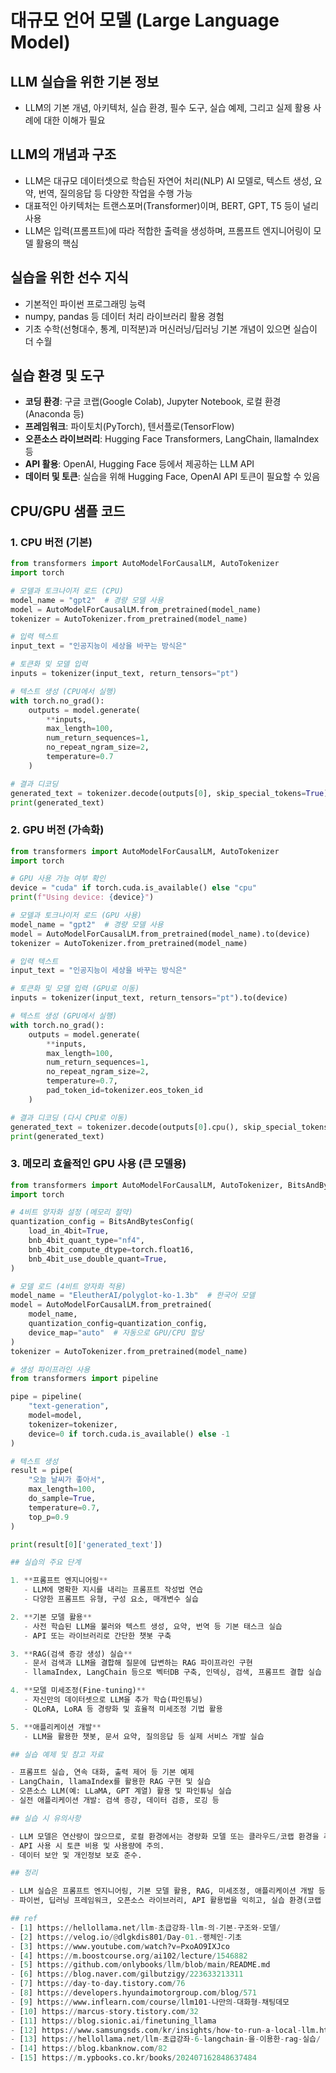 # 대규모 언어 모델 (Large Language Model)

## LLM 실습을 위한 기본 정보

- LLM의 기본 개념, 아키텍처, 실습 환경, 필수 도구, 실습 예제, 그리고 실제 활용 사례에 대한 이해가 필요

## LLM의 개념과 구조

- LLM은 대규모 데이터셋으로 학습된 자연어 처리(NLP) AI 모델로, 텍스트 생성, 요약, 번역, 질의응답 등 다양한 작업을 수행 가능
- 대표적인 아키텍처는 트랜스포머(Transformer)이며, BERT, GPT, T5 등이 널리 사용
- LLM은 입력(프롬프트)에 따라 적합한 출력을 생성하며, 프롬프트 엔지니어링이 모델 활용의 핵심

## 실습을 위한 선수 지식

- 기본적인 파이썬 프로그래밍 능력
- numpy, pandas 등 데이터 처리 라이브러리 활용 경험
- 기초 수학(선형대수, 통계, 미적분)과 머신러닝/딥러닝 기본 개념이 있으면 실습이 더 수월

## 실습 환경 및 도구

- **코딩 환경**: 구글 코랩(Google Colab), Jupyter Notebook, 로컬 환경(Anaconda 등)
- **프레임워크**: 파이토치(PyTorch), 텐서플로(TensorFlow)
- **오픈소스 라이브러리**: Hugging Face Transformers, LangChain, llamaIndex 등
- **API 활용**: OpenAI, Hugging Face 등에서 제공하는 LLM API
- **데이터 및 토큰**: 실습을 위해 Hugging Face, OpenAI API 토큰이 필요할 수 있음

## CPU/GPU 샘플 코드

### 1. CPU 버전 (기본)

```python
from transformers import AutoModelForCausalLM, AutoTokenizer
import torch

# 모델과 토크나이저 로드 (CPU)
model_name = "gpt2"  # 경량 모델 사용
model = AutoModelForCausalLM.from_pretrained(model_name)
tokenizer = AutoTokenizer.from_pretrained(model_name)

# 입력 텍스트
input_text = "인공지능이 세상을 바꾸는 방식은"

# 토큰화 및 모델 입력
inputs = tokenizer(input_text, return_tensors="pt")

# 텍스트 생성 (CPU에서 실행)
with torch.no_grad():
    outputs = model.generate(
        **inputs,
        max_length=100,
        num_return_sequences=1,
        no_repeat_ngram_size=2,
        temperature=0.7
    )

# 결과 디코딩
generated_text = tokenizer.decode(outputs[0], skip_special_tokens=True)
print(generated_text)
```

### 2. GPU 버전 (가속화)

```python
from transformers import AutoModelForCausalLM, AutoTokenizer
import torch

# GPU 사용 가능 여부 확인
device = "cuda" if torch.cuda.is_available() else "cpu"
print(f"Using device: {device}")

# 모델과 토크나이저 로드 (GPU 사용)
model_name = "gpt2"  # 경량 모델 사용
model = AutoModelForCausalLM.from_pretrained(model_name).to(device)
tokenizer = AutoTokenizer.from_pretrained(model_name)

# 입력 텍스트
input_text = "인공지능이 세상을 바꾸는 방식은"

# 토큰화 및 모델 입력 (GPU로 이동)
inputs = tokenizer(input_text, return_tensors="pt").to(device)

# 텍스트 생성 (GPU에서 실행)
with torch.no_grad():
    outputs = model.generate(
        **inputs,
        max_length=100,
        num_return_sequences=1,
        no_repeat_ngram_size=2,
        temperature=0.7,
        pad_token_id=tokenizer.eos_token_id
    )

# 결과 디코딩 (다시 CPU로 이동)
generated_text = tokenizer.decode(outputs[0].cpu(), skip_special_tokens=True)
print(generated_text)
```

### 3. 메모리 효율적인 GPU 사용 (큰 모델용)

```python
from transformers import AutoModelForCausalLM, AutoTokenizer, BitsAndBytesConfig
import torch

# 4비트 양자화 설정 (메모리 절약)
quantization_config = BitsAndBytesConfig(
    load_in_4bit=True,
    bnb_4bit_quant_type="nf4",
    bnb_4bit_compute_dtype=torch.float16,
    bnb_4bit_use_double_quant=True,
)

# 모델 로드 (4비트 양자화 적용)
model_name = "EleutherAI/polyglot-ko-1.3b"  # 한국어 모델
model = AutoModelForCausalLM.from_pretrained(
    model_name,
    quantization_config=quantization_config,
    device_map="auto"  # 자동으로 GPU/CPU 할당
)
tokenizer = AutoTokenizer.from_pretrained(model_name)

# 생성 파이프라인 사용
from transformers import pipeline

pipe = pipeline(
    "text-generation",
    model=model,
    tokenizer=tokenizer,
    device=0 if torch.cuda.is_available() else -1
)

# 텍스트 생성
result = pipe(
    "오늘 날씨가 좋아서",
    max_length=100,
    do_sample=True,
    temperature=0.7,
    top_p=0.9
)

print(result[0]['generated_text'])

## 실습의 주요 단계

1. **프롬프트 엔지니어링**
   - LLM에 명확한 지시를 내리는 프롬프트 작성법 연습
   - 다양한 프롬프트 유형, 구성 요소, 매개변수 실습

2. **기본 모델 활용**
   - 사전 학습된 LLM을 불러와 텍스트 생성, 요약, 번역 등 기본 태스크 실습
   - API 또는 라이브러리로 간단한 챗봇 구축

3. **RAG(검색 증강 생성) 실습**
   - 문서 검색과 LLM을 결합해 질문에 답변하는 RAG 파이프라인 구현
   - llamaIndex, LangChain 등으로 벡터DB 구축, 인덱싱, 검색, 프롬프트 결합 실습

4. **모델 미세조정(Fine-tuning)**
   - 자신만의 데이터셋으로 LLM을 추가 학습(파인튜닝)
   - QLoRA, LoRA 등 경량화 및 효율적 미세조정 기법 활용

5. **애플리케이션 개발**
   - LLM을 활용한 챗봇, 문서 요약, 질의응답 등 실제 서비스 개발 실습

## 실습 예제 및 참고 자료

- 프롬프트 실습, 연속 대화, 출력 제어 등 기본 예제
- LangChain, llamaIndex를 활용한 RAG 구현 및 실습
- 오픈소스 LLM(예: LLaMA, GPT 계열) 활용 및 파인튜닝 실습
- 실전 애플리케이션 개발: 검색 증강, 데이터 검증, 로깅 등

## 실습 시 유의사항

- LLM 모델은 연산량이 많으므로, 로컬 환경에서는 경량화 모델 또는 클라우드/코랩 환경을 추천
- API 사용 시 토큰 비용 및 사용량에 주의.
- 데이터 보안 및 개인정보 보호 준수.

## 정리

- LLM 실습은 프롬프트 엔지니어링, 기본 모델 활용, RAG, 미세조정, 애플리케이션 개발 등 단계별로 진행
- 파이썬, 딥러닝 프레임워크, 오픈소스 라이브러리, API 활용법을 익히고, 실습 환경(코랩 등)을 준비하면 누구나 시작 가능

## ref
- [1] https://hellollama.net/llm-초급강좌-llm-의-기본-구조와-모델/
- [2] https://velog.io/@dlgkdis801/Day-01.-랭체인-기초
- [3] https://www.youtube.com/watch?v=PxoAO9IXJco
- [4] https://m.boostcourse.org/ai102/lecture/1546882
- [5] https://github.com/onlybooks/llm/blob/main/README.md
- [6] https://blog.naver.com/gilbutzigy/223633213311
- [7] https://day-to-day.tistory.com/76
- [8] https://developers.hyundaimotorgroup.com/blog/571
- [9] https://www.inflearn.com/course/llm101-나만의-대화형-채팅데모
- [10] https://marcus-story.tistory.com/32
- [11] https://blog.sionic.ai/finetuning_llama
- [12] https://www.samsungsds.com/kr/insights/how-to-run-a-local-llm.html
- [13] https://hellollama.net/llm-초급강좌-6-langchain-을-이용한-rag-실습/
- [14] https://blog.kbanknow.com/82
- [15] https://m.ypbooks.co.kr/books/202407162848637484
